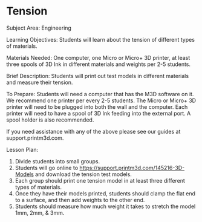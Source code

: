 # Tension

Subject Area: Engineering

Learning Objectives: Students will learn about the tension of different types of materials. 

Materials Needed: One computer, one Micro or Micro+ 3D printer, at least three spools of 3D Ink in different materials and weights per 2-5 students. 

Brief Description: Students will print out test models in different materials and measure their tension. 

To Prepare: Students will need a computer that has the M3D software on it. We recommend one printer per every 2-5 students. The Micro or Micro+ 3D printer will need to be plugged into both the wall and the computer. Each printer will need to have a spool of 3D Ink feeding into the external port. A spool holder is also recommended. 

If you need assistance with any of the above please see our guides at support.printm3d.com. 

Lesson Plan: 

1. Divide students into small groups.   
2. Students will go online to https://support.printm3d.com/145216-3D-Models and download the tension test models.   
3. Each group should print one tension model in at least three different types of materials.   
4. Once they have their models printed, students should clamp the flat end to a surface, and then add weights to the other end.   
5. Students should measure how much weight it takes to stretch the model 1mm, 2mm, & 3mm. 

